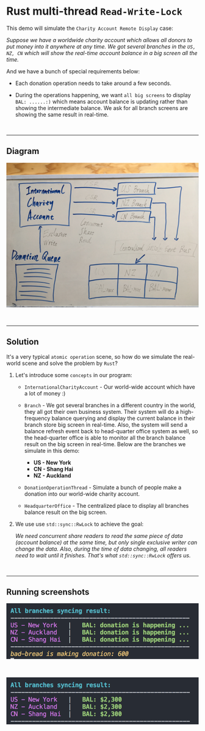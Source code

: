 # Rust multi-thread `Read-Write-Lock`

This demo will simulate the `Charity Account Remote Display` case:

_Suppose we have a worldwide charity account which allows all donors to put money into it anywhere at any time. We got several branches in the `US, NZ, CN` which will show the real-time account balance in a big screen all the time._

And we have a bunch of special requirements below:

- Each donation operation needs to take around a few seconds.

- During the operations happening, we want `all big screens` to display `BAL: ......:)` which means account balance is updating rather than showing the intermediate balance. We ask for all branch screens are showing the same result in real-time.

</br>
<hr>

## Diagram

![image](https://github.com/wisonye/rust-multi-threading-read-write-lock/blob/master/activity-diagram.JPG)

</br>
<hr>

## Solution

It's a very typical `atomic operation` scene, so how do we simulate the real-world scene and solve the problem by `Rust`? 

1. Let's introduce some `concepts` in our program:

    - `InternationalCharityAccount` - Our world-wide account which have a lot of money :)

    - `Branch` - We got several branches in a different country in the world, they all got their own business system. Their system will do a high-frequency balance querying and display the current balance in their branch store big screen in real-time. Also, the system will send a balance refresh event back to head-quarter office system as well, so the head-quarter office is able to monitor all the branch balance result on the big screen in real-time. Below are the branches we simulate in this demo:
        - **US - New York**
        - **CN - Shang Hai**
        - **NZ - Auckland**

    - `DonationOperationThread` - Simulate a bunch of people make a donation into our world-wide charity account.

    - `HeadquarterOffice` - The centralized place to display all branches balance result on the big screen.


2. We use use `std::sync::RwLock` to achieve the goal: 

    _We need concurrent share readers to read the same piece of data (account balance) at the same time, but only single exclusive writer can change the data. Also, during the time of data changing, all readers need to wait until it finishes. That's what `std::sync::RwLock` offers us._

</br>
<hr>

## Running screenshots

![image](https://github.com/wisonye/rust-multi-threading-read-write-lock/blob/master/screen-shot-1.png)

</br>

![image](https://github.com/wisonye/rust-multi-threading-read-write-lock/blob/master/screen-shot-2.png)


